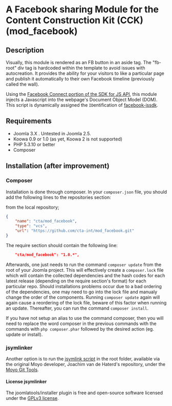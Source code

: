 # A Facebook sharing Module for the Content Construction Kit \(CCK\) \(mod_facebook\)

## Description

Visually, this module is rendered as an FB button in an aside tag. The "fb-root" div tag is hardcoded within the template to avoid issues with autocreation. It provides the ability for your visitors to like a particular page and publish it automatically to their own Facebook timeline \(previously called the wall\).

Using the [Facebook Connect portion of the SDK for JS API](http://developers.facebook.com/docs/javascript), 
this module injects a Javascript into the webpage's Document Object Model \(DOM\). 
This script is dynamically assigned the `ID`entification of [facebook-jssdk](https://connect.facebook.net/en_US/all.js#xfbml=1&appId=196199780565306).

## Requirements

* Joomla 3.X . Untested in Joomla 2.5.
* Koowa 0.9 or 1.0 (as yet, Koowa 2 is not supported)
* PHP 5.3.10 or better
* Composer

## Installation \(after improvement\)

### Composer

Installation is done through composer. In your `composer.json` file, you should add the following lines to the repositories
section:

from the local repository;

```json
{
    "name": "cta/mod_facebook",
    "type": "vcs",
    "url": "https://github.com/cta-int/mod_facebook.git"
}
```

The require section should contain the following line:

```json
    "cta/mod_facebook": "1.0.*",
```

Afterwards, one just needs to run the command `composer update` from the root of your Joomla project. This will 
effectively create a `composer.lock` file which will contain the collected dependencies and the hash codes for 
each latest release \(depending on the require section's format\) for each particular repo. Should installations 
problems occur due to a bad ordering of the dependencies, one may need to go into the lock file and manualy change 
the order of the components. Running `composer update` again will again cause a reordering of the lock file, beware of 
this factor when running an update. Thereafter, you can run the command `composer install`. 

If you have not setup an alias to use the command composer, then you will need to replace the word composer in the previous commands with the 
commands with `php composer.phar` followed by the desired action \(eg. update or install\).

### jsymlinker

Another option is to run the [jsymlink script](https://github.com/derjoachim/moyo-git-tools) in the root folder, available via the original Moyo developer, Joachim van de Haterd's repository, under 
the [Moyo Git Tools](https://github.com/derjoachim/moyo-git-tools).

#### License jsymlinker

The joomlatools/installer plugin is free and open-source software licensed under the [GPLv3 license](https://github.com/derjoachim/joomla-composer/blob/develop/gplv3-license).


